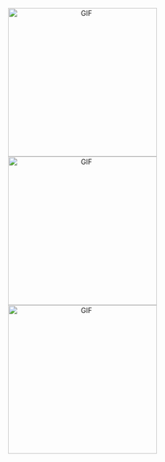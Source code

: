 <p align="center">
   <img height="300" width="300" alt="GIF" src="https://github.com/JayantGoel001/JayantGoel001/blob/master/Earth.gif">
   <img align="center" height="300" width="300" alt="GIF" src="https://github.com/JayantGoel001/JayantGoel001/blob/master/github.gif">
   <img height="300" width="300" alt="GIF" src="https://github.com/JayantGoel001/JayantGoel001/blob/master/Earth.gif">
</p>
